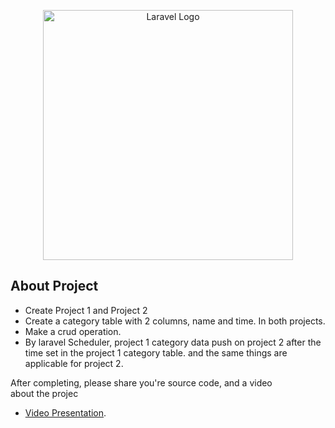 <p align="center"><a href="https://laravel.com" target="_blank"><img src="https://raw.githubusercontent.com/laravel/art/master/logo-lockup/5%20SVG/2%20CMYK/1%20Full%20Color/laravel-logolockup-cmyk-red.svg" width="400" alt="Laravel Logo"></a></p>


## About Project


- Create Project 1 and Project 2 
- Create a category table with 2 columns,  name and time. In both projects.
- Make a crud operation.
- By laravel Scheduler, project 1 category data push on project 2 after the time set in the project 1 category table. and the same things are applicable for project 2.

After completing, please share you're source code, and a video about the projec
- [Video Presentation](https://drive.google.com/file/d/1fqNgF1a8NMA961APK1nMoUf_4Aa15Got/view?usp=sharing).




